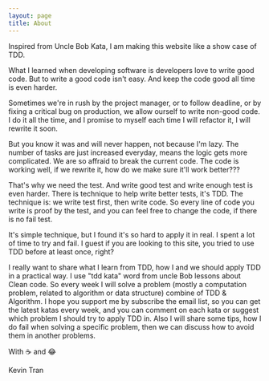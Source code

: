 ```yaml
---
layout: page
title: About
---
```


Inspired from Uncle Bob Kata, I am making this website like a show case of TDD.

What I learned when developing software is developers love to write good code.
But to write a good code isn't easy. And keep the code good all time is even harder.

Sometimes we're in rush by the project manager, or to follow deadline, or by fixing a critical bug
on production, we allow ourself to write non-good code. I do it all the time, and I promise to myself
each time I will refactor it, I will rewrite it soon.

But you know it was and will never happen, not because I'm lazy. The number of tasks are just increased
everyday, means the logic gets more complicated. We are so affraid to break the current code.
The code is working well, if we rewrite it, how do we make sure it'll work better???

That's why we need the test. And write good test and write enough test is even harder.
There is technique to help write better tests, it's TDD. The technique is: we write
test first, then write code. So every line of code you write is proof by the test,
and you can feel free to change the code, if there is no fail test.

It's simple technique, but I found it's so hard to apply it in real.
I spent a lot of time to try and fail. I guest if you are looking to this site, you tried to use TDD
before at least once, right?

I really want to share what I learn from TDD, how I and we should apply TDD in a practical way.
I use "tdd kata" word from uncle Bob lessons about Clean code.
So every week I will solve a problem (mostly a computation problem, related to algorithm or data structure)
combine of TDD & Algorithm. I hope you support me by subscribe the email list, so you can get the latest
katas every week, and you can comment on each kata or suggest which problem I should try to apply TDD in.
Also I will share some tips, how I do fail when solving a specific problem, then we can discuss how to
avoid them in another problems.

With :coffee: and :joy:

Kevin Tran
